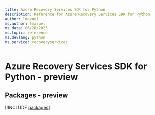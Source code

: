 ```yaml
---
title: Azure Recovery Services SDK for Python
description: Reference for Azure Recovery Services SDK for Python
author: lmazuel
ms.author: lmazuel
ms.data: 06/28/2023
ms.topic: reference
ms.devlang: python
ms.service: recoveryservices
---
```

# Azure Recovery Services SDK for Python - preview
## Packages - preview
[!INCLUDE [packages](recovery-services-index.md)]
